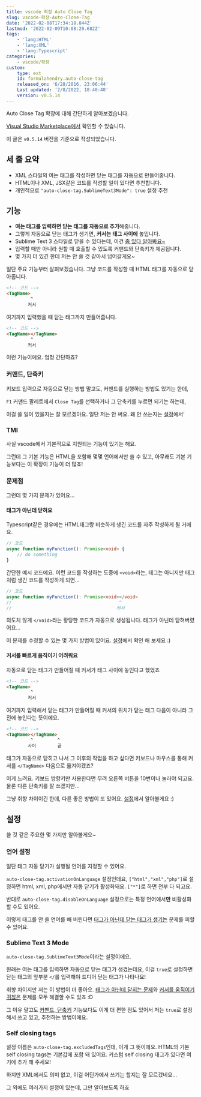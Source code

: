 ```yaml
---
title: vscode 확장 Auto Close Tag
slug: vscode-확장-Auto-Close-Tag
date: '2022-02-08T17:34:18.844Z'
lastmod: '2022-02-09T10:08:20.682Z'
tags:
    - 'lang:HTML'
    - 'lang:XML'
    - 'lang:Typescript'
categories:
    - vscode/확장
custom:
    type: ext
    id: formulahendry.auto-close-tag
    released_on: '6/28/2016, 23:06:44'
    Last updated: '2/8/2022, 18:40:48'
    version: v0.5.14
---
```

Auto Close Tag 확장에 대해 간단하게 알아보겠습니다.

[Visual Studio Marketplace에서](https://marketplace.visualstudio.com/items?itemName=formulahendry.auto-close-tag) 확인할 수 있습니다.

이 글은 `v0.5.14` 버전을 기준으로 작성되었습니다.

## 세 줄 요약

- XML 스타일의 여는 태그를 작성하면 닫는 태그를 자동으로 만들어줍니다.
- HTML이나 XML, JSX같은 코드를 작성할 일이 있다면 추천합니다.
- 개인적으로 `"auto-close-tag.SublimeText3Mode": true` 설정 추천

## 기능

- **여는 태그를 입력하면 닫는 태그를 자동으로 추가**해줍니다.
- 그렇게 자동으로 닫는 태그가 생기면, **커서는 태그 사이에** 놓입니다.
- Sublime Text 3 스타일로 닫을 수 있다는데, 이건 [좀 있다 알아봐요\~](#sublime-text-3-mode)
- 입력할 때만 아니라 원할 때 호출할 수 있도록 커맨드와 단축키가 제공됩니다.
- 몇 가지 더 있긴 한데 저는 안 쓸 것 같아서 넘어갈게요~

일단 주요 기능부터 살펴보겠습니다. 그냥 코드를 작성할 때 HTML 태그를 자동으로 닫아줍니다.

```html
<!-- 코드 -->
<TagName>
         ^
        커서
```

여기까지 입력했을 때 닫는 태그까지 만들어줍니다.

```html
<!-- 코드 -->
<TagName></TagName>
         ^
        커서
```

이런 기능이에요. 엄청 간단하죠?

### 커맨드, 단축키

키보드 입력으로 자동으로 닫는 방법 말고도, 커맨드를 실행하는 방법도 있기는 한데,

`F1` 커맨드 팔레트에서 `Close Tag`를 선택하거나 그 단축키를 누르면 되기는 하는데,

이걸 쓸 일이 있을지는 잘 모르겠아요. 일단 저는 안 써요. 왜 안 쓰는지는 [설정](#sublime-text-3-mode)에서'

### TMI

사실 vscode에서 기본적으로 지원되는 기능이 있기는 해요.

그런데 그 기본 기능은 HTML을 포함해 몇몇 언어에서만 쓸 수 있고, 아무래도 기본 기능보다는 이 확장이 기능이 더 많죠!

### 문제점

그런데 몇 가지 문제가 있어요…

#### 태그가 아닌데 닫혀요

Typescript같은 경우에는 HTML태그랑 비슷하게 생긴 코드를 자주 작성하게 될 거에요.

```typescript
// 코드
async function myFunction(): Promise<void> {
    // do something
}
```

간단한 예시 코드에요. 이런 코드를 작성하는 도중에 `<void>`라는, 태그는 아니지만 태그처럼 생긴 코드를 작성하게 되면…

```typescript
// 코드
async function myFunction(): Promise<void></void>
//                                        ^
//                                       커서
```

의도치 않게 `</void>`라는 황당한 코드가 자동으로 생성됩니다. 태그가 아닌데 닫혀버렸어요…

이 문제를 수정할 수 있는 몇 가지 방법이 있어요. [설정](#설정)에서 확인 해 보세요 :)

#### 커서를 빠르게 움직이기 어려워요

자동으로 닫는 태그가 만들어질 때 커서가 태그 사이에 놓인다고 했었죠

```html
<!-- 코드 -->
<TagName>
         ^
        커서
```

여기까지 입력해서 닫는 태그가 만들어질 때 커서의 위치가 닫는 태그 다음이 아니라 그 전에 놓인다는 뜻이에요.

```html
<!-- 코드 -->
<TagName></TagName>
         ^         ^
        사이        끝
```

태그가 자동으로 닫히고 나서 그 이후의 작업을 하고 싶다면 키보드나 마우스를 통해 커서를 `</TagName>` 다음으로 옮겨야겠죠?

이게 느려요. 키보드 방향키만 사용한다면 무려 오른쪽 버튼을 10번이나 눌러야 되고요. 물론 다른 단축키를 잘 쓰겠지만…

그냥 취향 차이이긴 한데, 다른 좋은 방법이 또 있어요. [설정](#설정)에서 알아볼게요 :)

## 설정

쓸 것 같은 주요한 몇 가지만 알아볼게요\~

### 언어 설정

일단 태그 자동 닫기가 실행될 언어를 지정할 수 있어요.

`auto-close-tag.activationOnLanguage` 설정인데요, `["html","xml","php"]`로 설정하면 html, xml, php에서만 자동 닫기가 활성화돼요. `["*"]`로 하면 전부 다 되고요.

반대로 `auto-close-tag.disableOnLanguage` 설정으로는 특정 언어에서**만** 비활성화 할 수도 있어요.

이렇게 태그를 안 쓸 언어를 빼 버린다면 [태그가 아닌데 닫는 태그가 생기는](#태그가-아닌데-닫혀요) 문제를 피할 수 있어요.

### Sublime Text 3 Mode

`auto-close-tag.SublimeText3Mode`이라는 설정이에요.

원래는 여는 태그를 입력하면 자동으로 닫는 태그가 생겼는데요, 이걸 `true`로 설정하면 닫는 태그의 앞부분 `</`를 입력해야 드디어 닫는 태그가 나타나요!

취향 차이지만 저는 이 방법이 더 좋아요. [태그가 아닌데 닫히는 문제](#태그가-아닌데-닫혀요)와 [커서를 움직이기 귀찮은](#커서를-빠르게-움직이기-어려워요) 문제를 모두 해결할 수도 있죠 :D

그 이유 말고도 [커맨드, 단축키](#커맨드-단축키) 기능보다도 이게 더 편한 점도 있어서 저는 `true`로 설정해서 쓰고 있고, 추천하는 방법이에요.

### Self closing tags

설정 이름은 `auto-close-tag.excludedTags`인데, 이게 그 뜻이에요. HTML의 기본 self closing tags는 기본값에 포함 돼 있어요. 커스텀 self closing 태그가 있다면 여기에 추가 해 주세요!

하지만 XML에서도 의미 없고, 이걸 어딘가에서 쓰기는 할지는 잘 모르겠네요…

그 외에도 여러가지 설정이 있는데, 그만 알아보도록 하죠
